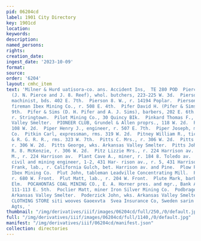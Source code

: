 ```yaml
---
pid: 06204cd
label: 1901 City Directory
key: 1901cd
location: 
keywords: 
description: 
named_persons: 
rights: 
creation_date: 
ingest_date: '2023-10-09'
format: 
source: 
order: '6204'
layout: cmhc_item
text: 'Milner & Hurd uatisora-co. ans. Accident Ins,  TE 280 POD  Pierce, Reef & Co.
  (J. N. Pierce and J. 8. Reef), whol. butchers, 223-225 W. 3d.  Pierson Albert F.,
  machinist, bds. 402 E. 7th.  Pierson 8. W., r. 14194 Poplar.  Pierson William A.,
  fireman Ibex Mining Co., r. 508 E. 4th.  Pifer David H. (Pifer & Sims), r. 508 E.
  9th.  Pifer & Sims (D. H. Pifer and A. J. Sims), barbers, 202 E. 6th.  Pike W. A.,
  r. Stringtown.  Pilot Mining Co., 30 Quincy BIk.  Pinkard Thomas F., wks. Arkansas
  Valley Smelter.  PIONEER CLUB, Grundel & Allen proprs., 118 W. 2d.  Pioneer Restaurant,
  108 W. 2d.  Piper Henry J., engineer, r. 507 E. 7th.  Piper Joseph, miner Ibex Mining
  Co.  Pitkin Carl, expressman, rms. 319 W. 2d.  Pitney William R., ticket clk. D.
  & R. G. R. R., rms. 323 W. 7th.  Pitts C. Mrs., r. 306 W. 2d.  Pitts Frank, miner,
  r. 306 W. 2d.  Pitts George, wks. Arkansas Valley Smelter.  Pitts John, biksmith.
  R. 8. McKenzie, r. 306 W. 2d.  Pitz Lizzie Mrs., r. 224 Harrison av.  Pitz Walter
  M., r. 224 Harrison av.  Plant Cave A., miner, r. 184 8. Toledo av.  PLATT HOWARD,
  civil and mining engineer, 1-2, 431 Har- rison av., r. 5, 431 Harrison av.  Pieskovic
  Frank, lab., r. California Gulch, bet. Harrison av. and Pine.  Plow Peter, miner
  Ibex Mining Co.  Plut John, tableman Leadville Concentrating Mill.  Plut Joseph,
  r. 680 W. Front.  Plut Matt, lab., r. 204 W. Front.  Plute Mark, barber, 703 W.
  Elm.  POCAHONTAS COAL MINING CO., E. A. Horner pres. and mgr., Bank Annex Bidg.,
  111-113 E. 5th.  Poclier Matt, miner Iron Silver Mining Co.  Podbrager George, wks.
  Arkansas Valley Smelter.  Poderzick John, wks. Arkansas Valley Smelter.  HAYDEN''S
  CLOTHING STORE siti wooves Gaoexvta  Svea Insurance Co, Sweden sarin «Powell & Smith,
  Agts, '
thumbnail: "/img/derivatives/iiif/images/06204cd/full/250,/0/default.jpg"
full: "/img/derivatives/iiif/images/06204cd/full/1140,/0/default.jpg"
manifest: "/img/derivatives/iiif/06204cd/manifest.json"
collection: directories
---
```

